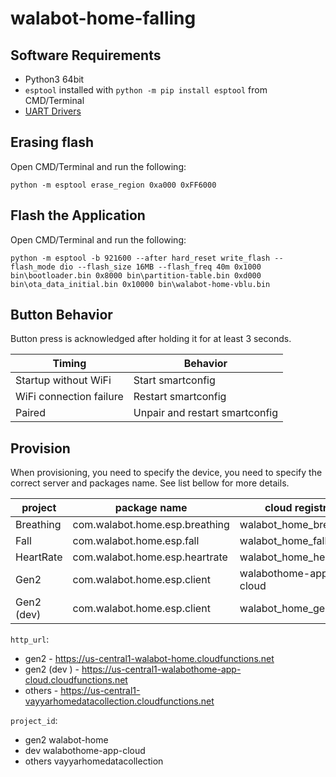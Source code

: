 # walabot-home-falling

## Software Requirements

- Python3 64bit
- `esptool` installed with `python -m pip install esptool` from CMD/Terminal
- [UART Drivers](https://www.silabs.com/products/development-tools/software/usb-to-uart-bridge-vcp-drivers)

## Erasing flash

Open CMD/Terminal and run the following:
```
python -m esptool erase_region 0xa000 0xFF6000
```

## Flash the Application

Open CMD/Terminal and run the following:
```
python -m esptool -b 921600 --after hard_reset write_flash --flash_mode dio --flash_size 16MB --flash_freq 40m 0x1000 bin\bootloader.bin 0x8000 bin\partition-table.bin 0xd000 bin\ota_data_initial.bin 0x10000 bin\walabot-home-vblu.bin
```

## Button Behavior

Button press is acknowledged after holding it for at least 3 seconds.

| Timing                    | Behavior                          |
| ------------------------- | --------------------------------- |
| Startup without WiFi      | Start smartconfig                 |
| WiFi connection failure   | Restart smartconfig               |
| Paired                    | Unpair and restart smartconfig    |

## Provision

When provisioning, you need to specify the device, you need
to specify the correct server and packages name. See list
bellow for more details.

| project    | package name                   | cloud registry         |
|------------|--------------------------------|------------------------|
| Breathing  | com.walabot.home.esp.breathing | walabot_home_breathing |
| Fall       | com.walabot.home.esp.fall      | walabot_home_fall      |
| HeartRate  | com.walabot.home.esp.heartrate | walabot_home_heartrate |
| Gen2       | com.walabot.home.esp.client    | walabothome-app-cloud  |
| Gen2 (dev) | com.walabot.home.esp.client    | walabot_home_gen2      |

`http_url`:
  - gen2        - https://us-central1-walabot-home.cloudfunctions.net
  - gen2 (dev ) - https://us-central1-walabothome-app-cloud.cloudfunctions.net
  - others      - https://us-central1-vayyarhomedatacollection.cloudfunctions.net
     
`project_id`:
  - gen2     walabot-home
  - dev      walabothome-app-cloud
  - others   vayyarhomedatacollection
